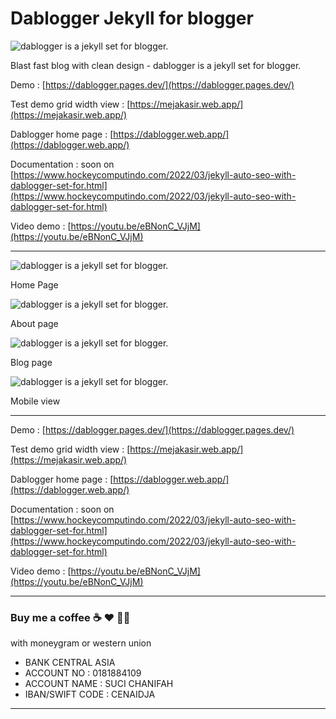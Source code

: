 # Dablogger Jekyll for blogger

![dablogger is a jekyll set for blogger.](https://blogger.googleusercontent.com/img/b/R29vZ2xl/AVvXsEgnebQIDrpgAdgYl5rGAbQlf7hZo-tX00tHxf1zaV6TFpJE0bD2RGx0o_88sQitNAyJL0d4gjm82nZavHez9zPvCjqVlRtCwiIGGkivqdqdeHZYwpRCzRcVihZgqyjifD3w5klKVsQbJw3UuqqrY--FSB_ZQVNr_lTCTayPX2hHGDcii3YKtYZOOjIbGg/s1541/dablgger4.png)

Blast fast blog with clean design - dablogger is a jekyll set for blogger.

Demo : [https://dablogger.pages.dev/](https://dablogger.pages.dev/)

Test demo grid width view : [https://mejakasir.web.app/](https://mejakasir.web.app/)

Dablogger home page : [https://dablogger.web.app/](https://dablogger.web.app/)

Documentation : soon on [https://www.hockeycomputindo.com/2022/03/jekyll-auto-seo-with-dablogger-set-for.html](https://www.hockeycomputindo.com/2022/03/jekyll-auto-seo-with-dablogger-set-for.html)

Video demo : [https://youtu.be/eBNonC_VJjM](https://youtu.be/eBNonC_VJjM)

---------------------------------------------

![dablogger is a jekyll set for blogger.](https://blogger.googleusercontent.com/img/b/R29vZ2xl/AVvXsEgnebQIDrpgAdgYl5rGAbQlf7hZo-tX00tHxf1zaV6TFpJE0bD2RGx0o_88sQitNAyJL0d4gjm82nZavHez9zPvCjqVlRtCwiIGGkivqdqdeHZYwpRCzRcVihZgqyjifD3w5klKVsQbJw3UuqqrY--FSB_ZQVNr_lTCTayPX2hHGDcii3YKtYZOOjIbGg/s1541/dablgger4.png)

Home Page

![dablogger is a jekyll set for blogger.](https://blogger.googleusercontent.com/img/b/R29vZ2xl/AVvXsEgz6PQEsSiKie_4d8IFusfeDR0x645i82xWkh9Khaydhf4O_y4kRr82y7rr9B7MqQkmkm_7zZMAWPUH38as6nQrCgbpjvjs8ZgwvZxy7947gy6QHvKIPJwiCou9XT9MOc9AoFfitDp1D1zaMBpevOmXD6OcQnoGj3EEA6rrYt58BK9B1JV9-UiWLK0vAA/s1655/dablgger3.png)

About page

![dablogger is a jekyll set for blogger.](https://blogger.googleusercontent.com/img/b/R29vZ2xl/AVvXsEjyFydMbLlYEzr97nLMwR9cY_Z9cK4H4tnyi8fJAteSCbi1oGxcrLuHlXqK6nEo-7IwRnNN01vd_9XPLQf7H5SamY5auYNq9KWuWQwTkkXtsePkgYTInSsfiTqZY_Hy3Oh1KGFFEikor8jdW477Xi_kF02dpCx3h9-qwweyosZ3KWqlH6DqcN7gVmE1lQ/s1615/dablgger2.png)

Blog page

![dablogger is a jekyll set for blogger.](https://blogger.googleusercontent.com/img/b/R29vZ2xl/AVvXsEgR4QRMKDjjqu-mI23n9RsASw6FoX_C6T15IOBnKUlwSYsjFgkAlNHo37V61eNbTznFJPicIOJWu5Zq3L8xOOCDttVrkFzMEcaEqqMqpcSjOxQTtbzfiMEIYT75yOJ5Yp5neEKMq3ZWiVc3Jzyk-zePvgPRo7hy8wwpQogu_vlS23yz55q3vqoA5ztqNw/s674/dablggermobile.png)

Mobile view

--------------------------------------------------

Demo : [https://dablogger.pages.dev/](https://dablogger.pages.dev/)

Test demo grid width view : [https://mejakasir.web.app/](https://mejakasir.web.app/)

Dablogger home page : [https://dablogger.web.app/](https://dablogger.web.app/)

Documentation : soon on [https://www.hockeycomputindo.com/2022/03/jekyll-auto-seo-with-dablogger-set-for.html](https://www.hockeycomputindo.com/2022/03/jekyll-auto-seo-with-dablogger-set-for.html)


Video demo : [https://youtu.be/eBNonC_VJjM](https://youtu.be/eBNonC_VJjM)



--------------------------------------------------------------------------------------------------------------------

### Buy me a coffee ☕️ ❤️  ✌🏻 

with moneygram or western union

+ BANK CENTRAL ASIA
+ ACCOUNT NO : 0181884109
+ ACCOUNT NAME : SUCI CHANIFAH
+ IBAN/SWIFT CODE : CENAIDJA

--------------------------------------------------------------------------------------------------------------------
